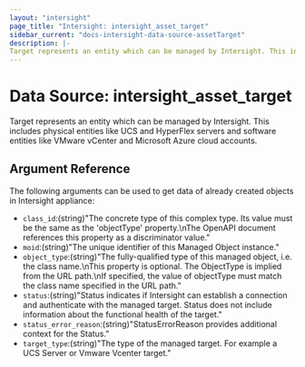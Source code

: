 ```yaml
---
layout: "intersight"
page_title: "Intersight: intersight_asset_target"
sidebar_current: "docs-intersight-data-source-assetTarget"
description: |-
Target represents an entity which can be managed by Intersight. This includes physical entities like UCS and HyperFlex servers and software entities like VMware vCenter and Microsoft Azure cloud accounts.
---
```


# Data Source: intersight_asset_target
Target represents an entity which can be managed by Intersight. This includes physical entities like UCS and HyperFlex servers and software entities like VMware vCenter and Microsoft Azure cloud accounts.
## Argument Reference
The following arguments can be used to get data of already created objects in Intersight appliance:
* `class_id`:(string)"The concrete type of this complex type. Its value must be the same as the 'objectType' property.\nThe OpenAPI document references this property as a discriminator value."
* `moid`:(string)"The unique identifier of this Managed Object instance."
* `object_type`:(string)"The fully-qualified type of this managed object, i.e. the class name.\nThis property is optional. The ObjectType is implied from the URL path.\nIf specified, the value of objectType must match the class name specified in the URL path."
* `status`:(string)"Status indicates if Intersight can establish a connection and authenticate with the managed target. Status does not include information about the functional health of the target."
* `status_error_reason`:(string)"StatusErrorReason provides additional context for the Status."
* `target_type`:(string)"The type of the managed target. For example a UCS Server or Vmware Vcenter target."
